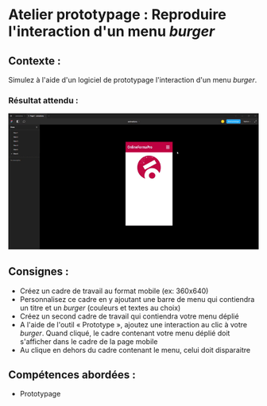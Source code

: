 # Atelier prototypage : Reproduire l'interaction d'un menu *burger*
## Contexte : 
Simulez à l'aide d'un logiciel de prototypage l'interaction d'un menu *burger*.

### Résultat attendu :
![Résultat attendu](https://github.com/Abardin-dev/Cas-pratiques/blob/main/Prototypage/overlay.gif)

## Consignes :
- Créez un cadre de travail au format mobile (ex: 360x640)
- Personnalisez ce cadre en y ajoutant une barre de menu qui contiendra un titre et un *burger* (couleurs et textes au choix)
- Créez un second cadre de travail qui contiendra votre menu déplié
- A l'aide de l'outil « Prototype », ajoutez une interaction au clic à votre *burger*. Quand cliqué, le cadre contenant votre menu déplié doit s'afficher dans le cadre de la page mobile
- Au clique en dehors du cadre contenant le menu, celui doit disparaitre

## Compétences abordées :
* Prototypage
